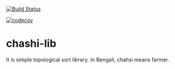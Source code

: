 [![Build Status](https://travis-ci.org/mfh-114/chashi-lib.svg?branch=master)](https://travis-ci.org/mfh-114/chashi-lib)

[![codecov](https://codecov.io/gh/mfh-114/chashi-lib/branch/master/graph/badge.svg)](https://codecov.io/gh/mfh-114/chashi-lib)

# chashi-lib

It is simple topological sort library. In Bengali, chahsi means farmer.

